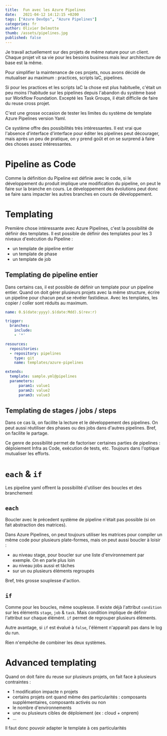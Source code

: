 ```yaml
---
title:  Fun avec les Azure Pipelines
date:   2021-04-12 14:12:15 +0200
tags: ["Azure DevOps", "Azure Pipelines"]
categories: fr
author: Olivier Delmotte
thumb: /assets/pipelines.jpg
published: false
---
```


Je travail actuellement sur des projets de même nature pour un client. Chaque projet vit sa vie pour les besoins business mais leur architecture de base est la même.

Pour simplifier la maintenance de ces projets, nous avons décidé de mutualiser au maximum : practices, scripts IaC, pipelines.

Si pour les practices et les scripts IaC la chose est plus habituelle, c'était un peu moins l'habitude sur les pipelines depuis l'abandon du système basé sur Workflow Foundation. Excepté les Task Groups, il était difficile de faire du reuse cross projet.

C'est une grosse occasion de tester les limites du système de template Azure Pipelines version Yaml.

Ce système offre des possibilités très intéressantes. Il est vrai que l'absence d'interface d'interface pour éditer les pipelines peut décourager, mais après un peu de pratique, on y prend goût et on se surprend à faire des choses assez intéressantes.

# Pipeline as Code

Comme la définition du Pipeline est définie avec le code, si le développement du produit implique une modification du pipeline, on peut le faire sur la branche en cours. Le développement des évolutions peut donc se faire sans impacter les autres branches en cours de développement.

# Templating

Première chose intéressante avec Azure Pipelines, c'est la possibilité de définir des templates. Il est possible de définir des templates pour les 3 niveaux d'exécution du Pipeline :
- un template de pipeline entier
- un template de phase
- un template de job

## Templating de pipeline entier

Dans certains cas, il est possible de définir un template pour un pipeline entier. Quand on doit gérer plusieurs projets avec la même structure, écrire un pipeline pour chacun peut se révéler fastidieux. Avec les templates, les copier / coller sont réduits au maximum.

```yaml
name: 0.$(date:yyyy).$(date:Mdd).$(rev:r)

trigger:
  branches:
    include:
    - '*'

resources:
  repositories:
  - repository: pipelines
    type: git
    name: templates/azure-pipelines

extends:
  template: sample.yml@pipelines
  parameters:
      param1: value1
      param2: value2
      param3: value3
```

## Templating de stages / jobs / steps

Dans ce cas là, on facilite la lecture et le développement des pipelines. On peut aussi réutiliser des phases ou des jobs dans d'autres pipelines. Bref, on facilite le partage.

Ce genre de possibilité permet de factoriser certaines parties de pipelines : déploiement Infra as Code, exécution de tests, etc. Toujours dans l'optique mutualiser les efforts.

# ```each``` & ```if```

Les pipeline yaml offrent la possibilité d'utiliser des boucles et des branchement

## ```each```

Boucler avec le précedent système de pipeline n'était pas possible (si on fait abstraction des matrices).

Dans Azure Pipelines, on peut toujours utiliser les matrices pour compiler un même code pour plusieurs plate-formes, mais on peut aussi boucler à loisir :
- au niveau stage, pour boucler sur une liste d'environnement par exemple. On en parle plus loin
- au niveau jobs aussi et tâches
- sur un ou plusieurs éléments regroupés

Bref, très grosse souplesse d'action.

## ```if```

Comme pour les boucles, même souplesse. Il existe déjà l'attribut ```condition``` sur les éléments ```stage```, ```job``` & ```task```. Mais condition implique de définir l'attribut sur chaque élémént. ```if``` permet de regrouper plusieurs éléments.

Autre avantage, si ```if``` est évalué à ```false```, l'élément n'apparaît pas dans le log du run.

Rien n'empêche de combiner les deux systèmes.

# Advanced templating

Quand on doit faire du reuse sur plusieurs projets, on fait face à plusieurs contraintes :
- 1 modification impacte n projets
- certains projets ont quand même des particularités : composants supplémentaires, composants activés ou non
- le nombre d'environnements
- une ou plusieurs cibles de déploiement (ex : cloud + onprem)
- ...

Il faut donc pouvoir adapter le template à ces particularités

